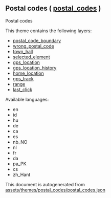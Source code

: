[//]: # (WARNING: this file is automatically generated. Please find the sources at the bottom and edit those sources)

 Postal codes ( [postal_codes](https://mapcomplete.org/postal_codes) ) 
-----------------------------------------------------------------------



Postal codes

This theme contains the following layers:



  - [postal_code_boundary](../Layers/postal_code_boundary.md)
  - [wrong_postal_code](../Layers/wrong_postal_code.md)
  - [town_hall](../Layers/town_hall.md)
  - [selected_element](../Layers/selected_element.md)
  - [gps_location](../Layers/gps_location.md)
  - [gps_location_history](../Layers/gps_location_history.md)
  - [home_location](../Layers/home_location.md)
  - [gps_track](../Layers/gps_track.md)
  - [range](../Layers/range.md)
  - [last_click](../Layers/last_click.md)


Available languages:



  - en
  - id
  - hu
  - de
  - ca
  - es
  - nb_NO
  - nl
  - fr
  - da
  - pa_PK
  - cs
  - zh_Hant
 

This document is autogenerated from [assets/themes/postal_codes/postal_codes.json](https://github.com/pietervdvn/MapComplete/blob/develop/assets/themes/postal_codes/postal_codes.json)

